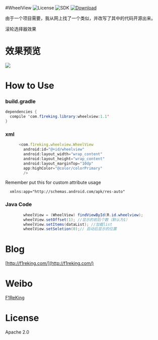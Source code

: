 #WheelView
![License](https://img.shields.io/badge/license-Apache2.0-blue.svg)
![SDK](https://img.shields.io/badge/sdk-16-orange.svg)
[ ![Download](https://api.bintray.com/packages/f1reking/maven/wheelview/images/download.svg) ](https://bintray.com/f1reking/maven/wheelview/_latestVersion) 
  
  
由于一个项目需要，我从网上找了一个类似，并改写了其中的代码开源出来。

滚轮选择器效果

# 效果预览
![](http://7xplt3.com1.z0.glb.clouddn.com/v4.gif)

# How to Use
### build.gradle
```java
dependencies {
  compile 'com.f1reking.library:wheelview:1.1'
}
```
### xml
```js
      <com.f1reking.wheelview.WheelView
        android:id="@+id/wheelview"
        android:layout_width="wrap_content"
        android:layout_height="wrap_content"
        android:layout_marginTop="10dp"
        app:highColor="@color/colorPrimary"
        />
```

Remember put this for custom attribute usage
```
  xmlns:app="http://schemas.android.com/apk/res-auto"
```


### Java Code
```java
        wheelView = (WheelView) findViewById(R.id.wheelview); 
        wheelView.setOffset(1); //显示的前后个数（默认为1）
        wheelView.setItems(dataList); //加载list
        wheelView.setSeletion(0);// 启动后显示的位置
```


# Blog
[http://f1reking.com/](http://f1reking.com/)

# Weibo
[F1ReKing](http://weibo.com/jaly6829197/)

# License
Apache 2.0

